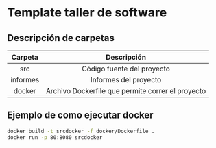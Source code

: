 # Template taller de software 

## Descripción de carpetas 

|Carpeta|Descripción|
|:----:|:---------:|
|src| Código fuente del proyecto|
|informes| Informes del proyecto|
|docker| Archivo Dockerfile que permite correr el proyecto|

## Ejemplo de como ejecutar docker

```bash
docker build -t srcdocker -f docker/Dockerfile .
docker run -p 80:8080 srcdocker
```
